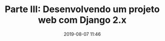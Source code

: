 ---
layout: page
title:  "Parte III: Desenvolvendo um projeto web com Django 2.x"
date:   2019-08-07 11:46
descricao: "Customizando ao máximo o Django admin. O objetivo é entregar ao nosso cliente um painel administrativo o mais personalizado possível."
---
